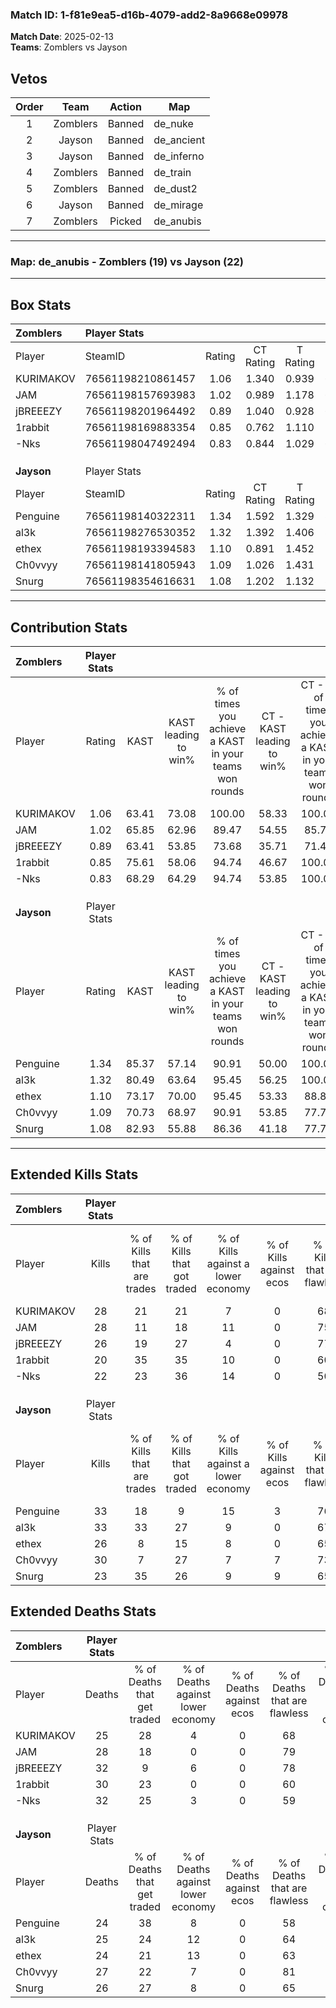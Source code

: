 ### Match ID: 1-f81e9ea5-d16b-4079-add2-8a9668e09978  
**Match Date**: 2025-02-13  
**Teams**: Zomblers vs Jayson  

## Vetos  

| Order | Team | Action | Map |
| :---: | :--: | :----: | --- |
| 1 | Zomblers | Banned | de_nuke |
| 2 | Jayson | Banned | de_ancient |
| 3 | Jayson | Banned | de_inferno |
| 4 | Zomblers | Banned | de_train |
| 5 | Zomblers | Banned | de_dust2 |
| 6 | Jayson | Banned | de_mirage |
| 7 | Zomblers | Picked | de_anubis |

---  

### **Map**: de_anubis - Zomblers (19) vs Jayson (22)  
---  

## Box Stats  

| **Zomblers** | Player Stats      |        |           |          |       |      |       |         |        |      |     |
| :- | :- | :-: | :-: | :-: | :-: | :-: | :-: | :-: | :-: | :-: | :-: |
| Player       | SteamID           | Rating | CT Rating | T Rating | KAST  | ADR  | Kills | Assists | Deaths | K/D  | HS% |
| KURIMAKOV    | 76561198210861457 |  1.06  |   1.340   |  0.939   | 63.41 | 77.8 |  28   |    7    |   25   | 1.12 | 53  |
| JAM          | 76561198157693983 |  1.02  |   0.989   |  1.178   | 65.85 | 74.2 |  28   |    6    |   28   | 1.00 | 25  |
| jBREEEZY     | 76561198201964492 |  0.89  |   1.040   |  0.928   | 63.41 | 66.8 |  26   |    8    |   32   | 0.81 | 50  |
| 1rabbit      | 76561198169883354 |  0.85  |   0.762   |  1.110   | 75.61 | 56.9 |  20   |    9    |   30   | 0.67 | 60  |
| -Nks         | 76561198047492494 |  0.83  |   0.844   |  1.029   | 68.29 | 65.1 |  22   |    7    |   32   | 0.69 | 45  |
|              |                   |        |           |          |       |      |       |         |        |      |     |
|              |                   |        |           |          |       |      |       |         |        |      |     |
|              |                   |        |           |          |       |      |       |         |        |      |     |
| **Jayson**   | Player Stats      |        |           |          |       |      |       |         |        |      |     |
| Player       | SteamID           | Rating | CT Rating | T Rating | KAST  | ADR  | Kills | Assists | Deaths | K/D  | HS% |
| Penguine     | 76561198140322311 |  1.34  |   1.592   |  1.329   | 85.37 | 81.1 |  33   |    6    |   24   | 1.38 | 54  |
| al3k         | 76561198276530352 |  1.32  |   1.392   |  1.406   | 80.49 | 84.8 |  33   |   12    |   25   | 1.32 | 51  |
| ethex        | 76561198193394583 |  1.10  |   0.891   |  1.452   | 73.17 | 76.1 |  26   |   10    |   24   | 1.08 | 57  |
| Ch0vvyy      | 76561198141805943 |  1.09  |   1.026   |  1.431   | 70.73 | 70.6 |  30   |    2    |   27   | 1.11 | 20  |
| Snurg        | 76561198354616631 |  1.08  |   1.202   |  1.132   | 82.93 | 72.3 |  23   |   13    |   26   | 0.88 | 56  |
---  

## Contribution Stats  

| **Zomblers** | Player Stats |       |                      |                                                        |                           |                                                             |                          |                                                            |
| :- | :-: | :-: | :-: | :-: | :-: | :-: | :-: | :-: |
| Player       |    Rating    | KAST  | KAST leading to win% | % of times you achieve a KAST in your teams won rounds | CT - KAST leading to win% | CT - % of times you achieve a KAST in your teams won rounds | T - KAST leading to win% | T - % of times you achieve a KAST in your teams won rounds |
| KURIMAKOV    |     1.06     | 63.41 |        73.08         |                         100.00                         |           58.33           |                           100.00                            |          85.71           |                           100.00                           |
| JAM          |     1.02     | 65.85 |        62.96         |                         89.47                          |           54.55           |                            85.71                            |          68.75           |                           91.67                            |
| jBREEEZY     |     0.89     | 63.41 |        53.85         |                         73.68                          |           35.71           |                            71.43                            |          75.00           |                           75.00                            |
| 1rabbit      |     0.85     | 75.61 |        58.06         |                         94.74                          |           46.67           |                           100.00                            |          68.75           |                           91.67                            |
| -Nks         |     0.83     | 68.29 |        64.29         |                         94.74                          |           53.85           |                           100.00                            |          73.33           |                           91.67                            |
|              |              |       |                      |                                                        |                           |                                                             |                          |                                                            |
|              |              |       |                      |                                                        |                           |                                                             |                          |                                                            |
|              |              |       |                      |                                                        |                           |                                                             |                          |                                                            |
| **Jayson**   | Player Stats |       |                      |                                                        |                           |                                                             |                          |                                                            |
| Player       |    Rating    | KAST  | KAST leading to win% | % of times you achieve a KAST in your teams won rounds | CT - KAST leading to win% | CT - % of times you achieve a KAST in your teams won rounds | T - KAST leading to win% | T - % of times you achieve a KAST in your teams won rounds |
| Penguine     |     1.34     | 85.37 |        57.14         |                         90.91                          |           50.00           |                           100.00                            |          64.71           |                           84.62                            |
| al3k         |     1.32     | 80.49 |        63.64         |                         95.45                          |           56.25           |                           100.00                            |          70.59           |                           92.31                            |
| ethex        |     1.10     | 73.17 |        70.00         |                         95.45                          |           53.33           |                            88.89                            |          86.67           |                           100.00                           |
| Ch0vvyy      |     1.09     | 70.73 |        68.97         |                         90.91                          |           53.85           |                            77.78                            |          81.25           |                           100.00                           |
| Snurg        |     1.08     | 82.93 |        55.88         |                         86.36                          |           41.18           |                            77.78                            |          70.59           |                           92.31                            |
---  

## Extended Kills Stats  

| **Zomblers** | Player Stats |                            |                            |                                    |                         |                              |                                 |                                       |                    |           |
| :- | :-: | :-: | :-: | :-: | :-: | :-: | :-: | :-: | :-: | :-: |
| Player       |    Kills     | % of Kills that are trades | % of Kills that got traded | % of Kills against a lower economy | % of Kills against ecos | % of Kills that are flawless | % of Kills that are close duels | % of Kills that are assisted by flash | Pistol Round Kills | AWP Kills |
| KURIMAKOV    |      28      |             21             |             21             |                 7                  |            0            |              68              |                0                |                   0                   |         0          |     0     |
| JAM          |      28      |             11             |             18             |                 11                 |            0            |              75              |                4                |                   0                   |         19         |     1     |
| jBREEEZY     |      26      |             19             |             27             |                 4                  |            0            |              77              |                4                |                  15                   |         0          |     0     |
| 1rabbit      |      20      |             35             |             35             |                 10                 |            0            |              60              |                0                |                   5                   |         1          |     2     |
| -Nks         |      22      |             23             |             36             |                 14                 |            0            |              50              |                0                |                   0                   |         1          |     2     |
|              |              |                            |                            |                                    |                         |                              |                                 |                                       |                    |           |
|              |              |                            |                            |                                    |                         |                              |                                 |                                       |                    |           |
|              |              |                            |                            |                                    |                         |                              |                                 |                                       |                    |           |
| **Jayson**   | Player Stats |                            |                            |                                    |                         |                              |                                 |                                       |                    |           |
| Player       |    Kills     | % of Kills that are trades | % of Kills that got traded | % of Kills against a lower economy | % of Kills against ecos | % of Kills that are flawless | % of Kills that are close duels | % of Kills that are assisted by flash | Pistol Round Kills | AWP Kills |
| Penguine     |      33      |             18             |             9              |                 15                 |            3            |              76              |                3                |                   6                   |         0          |     1     |
| al3k         |      33      |             33             |             27             |                 9                  |            0            |              67              |                6                |                  12                   |         0          |     3     |
| ethex        |      26      |             8              |             15             |                 8                  |            0            |              65              |                8                |                   0                   |         0          |     0     |
| Ch0vvyy      |      30      |             7              |             27             |                 7                  |            7            |              73              |                7                |                   0                   |         25         |     2     |
| Snurg        |      23      |             35             |             26             |                 9                  |            9            |              65              |                0                |                   0                   |         0          |     2     |
## Extended Deaths Stats  

| **Zomblers** | Player Stats |                             |                                   |                          |                               |                            |                           |               |
| :- | :-: | :-: | :-: | :-: | :-: | :-: | :-: | :-: |
| Player       |    Deaths    | % of Deaths that get traded | % of Deaths against lower economy | % of Deaths against ecos | % of Deaths that are flawless | % of Deaths that are close | % of Deaths while blinded | Deaths to AWP |
| KURIMAKOV    |      25      |             28              |                 4                 |            0             |              68               |             0              |             4             |       2       |
| JAM          |      28      |             18              |                 0                 |            0             |              79               |             7              |             4             |      10       |
| jBREEEZY     |      32      |              9              |                 6                 |            0             |              78               |             3              |             3             |       4       |
| 1rabbit      |      30      |             23              |                 0                 |            0             |              60               |             13             |             3             |       4       |
| -Nks         |      32      |             25              |                 3                 |            0             |              59               |             3              |             6             |       4       |
|              |              |                             |                                   |                          |                               |                            |                           |               |
|              |              |                             |                                   |                          |                               |                            |                           |               |
|              |              |                             |                                   |                          |                               |                            |                           |               |
| **Jayson**   | Player Stats |                             |                                   |                          |                               |                            |                           |               |
| Player       |    Deaths    | % of Deaths that get traded | % of Deaths against lower economy | % of Deaths against ecos | % of Deaths that are flawless | % of Deaths that are close | % of Deaths while blinded | Deaths to AWP |
| Penguine     |      24      |             38              |                 8                 |            0             |              58               |             0              |             0             |       5       |
| al3k         |      25      |             24              |                12                 |            0             |              64               |             4              |             0             |       6       |
| ethex        |      24      |             21              |                13                 |            0             |              63               |             0              |             8             |       1       |
| Ch0vvyy      |      27      |             22              |                 7                 |            0             |              81               |             0              |            11             |       7       |
| Snurg        |      26      |             27              |                 8                 |            0             |              65               |             0              |             0             |       3       |

